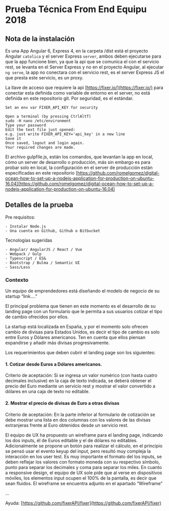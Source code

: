 # Prueba Técnica From End Equipu 2018


## Nota de la instalación

Es una App Angular 6, Express 4, en la carpeta /dist está el proyecto Angular `catolica` y el server Express `server`, ambos deben ejecutarse para que la app funcione bien, ya que la api que se comunica el con el servicio rest, se levanta en el Server Express y no en el proyecto Angular, al ejecutar `ng serve`, la app no conectara con el servicio rest, es el server Express JS el que presta este servicio, es un proxy.

La llave de acceso que requiere la api [https://fixer.io/](https://fixer.io/) para conectar esta definida como variable de entorno en el server, no está definida en este repositorio git. Por seguridad, es el estándar.

```text
Set an env var FIXER_API_KEY for security

Open a terminal (by pressing CtrlAltT)
sudo -H nano /etc/environment
Type your password
Edit the text file just opened:
e.g. just write FIXER_API_KEY='api_key' in a new line
Save it
Once saved, logout and login again.
Your required changes are made.
```

El archivo gulpfile.js, están los comandos, que levantan la app en local, cómo un server de desarrollo o producción, más sin embargo es para probar solo en local, la configuración en el server de producción están especificadas en este repositorio [https://github.com/romelgomez/digital-ocean-how-to-set-up-a-nodejs-application-for-production-on-ubuntu-16.04](https://github.com/romelgomez/digital-ocean-how-to-set-up-a-nodejs-application-for-production-on-ubuntu-16.04)

## Detalles de la prueba

Pre requisitos:

    - Instalar Node.js
    - Una cuenta en Github, Github o Bitbucket

Tecnologías sugeridas

    - Angular/ AngularJS / React / Vue
    - Webpack / Gulp
    - Typescript / ES&
    - Bootstrap / Bulma / Semantic UI
    - Sass/Less

### Contexto

Un equipo de emprendedores está diseñando el modelo de negocio de su startup “link….”

El principal problema que tienen en este momento es el desarrollo de su landing page con un formulario que le permita a sus usuarios cotizar el tipo de cambio ofrecidos por ellos. 

La startup está localizada en España, y por el momento solo ofrecen cambio de divisas para Estados Unidos,  es decir el tipo de cambio es solo entre Euros y Dòlares americanos. Ten en cuenta que ellos piensan expandirse y añadir más divisas progresivamente. 

Los requerimientos que deben cubrir el landing page son los siguientes: 

#### 1. Cotizar desde Euros a Dólares americanos.

Criterio de aceptación: Si se ingresa un valor numérico (con hasta cuatro decimales inclusive) en la caja de texto indicada, se deberá obtener el precio del Euro mediante un servicio rest y mostrar el valor convertido a dólares en una caja de texto no editable.

#### 2. Mostrar el precio de divisas de Euro a otras divisas

Criterio de aceptación: En la parte inferior al formulario de cotización se debe mostrar una lista en dos columnas con los valores de las divisas extranjeras frente al Euro obtenidos desde un servicio rest. 

El equipo de UX ha propuesto un wireframe para el landing page, indicando los dos inputs, él de Euros editable y el de dólares no editables. Adicionalmente se propone un botón para realizar el cálculo, en el principio  se pensó usar el evento keyup del input, pero resultó muy compleja la interacción en los user test. Es muy importante el formato del los inputs, se deben reflejar los valores con formato moneda con su respectivo símbolo, punto para separar los decimales y coma para separar los miles. En cuanto a responsive design, el equipo de UX sole pide que al verse en dispositivos móviles, los elementos input ocupen el 100% de la pantalla, es decir que sean fluidos. El wireframe se encuentra adjunto en el apartado “Wireframe”

…

 Ayuda:
[https://github.com/fixerAPI/fixer](https://github.com/fixerAPI/fixer)
